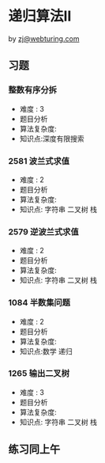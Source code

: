 # 递归算法II
by zj@webturing.com

## 习题

### 整数有序分拆
- 难度 : 3
- 题目分析
- 算法复杂度:  
- 知识点:深度有限搜索

### 2581	波兰式求值
- 难度 : 2
- 题目分析
- 算法复杂度:  
- 知识点: 字符串 二叉树 栈 

### 2579	逆波兰式求值
- 难度 : 2
- 题目分析
- 算法复杂度:  
- 知识点: 字符串 二叉树 栈 

### 1084	半数集问题
- 难度 : 2
- 题目分析
- 算法复杂度:  
- 知识点:数学 递归

### 1265	输出二叉树
- 难度 : 3
- 题目分析
- 算法复杂度:  
- 知识点: 字符串 二叉树 栈 

## 练习同上午
